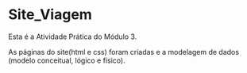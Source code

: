 # Site_Viagem

Esta é a Atividade Prática do Módulo 3.

As páginas do site(html e css) foram criadas e a modelagem de dados (modelo conceitual, lógico e físico).
